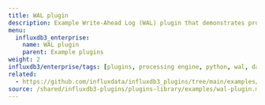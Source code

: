 ```yaml
---
title: WAL plugin
description: Example Write-Ahead Log (WAL) plugin that demonstrates processing data as it's written to the database.
menu:
  influxdb3_enterprise:
    name: WAL plugin
    parent: Example plugins
weight: 2
influxdb3/enterprise/tags: [plugins, processing engine, python, wal, data-write]
related:
  - https://github.com/influxdata/influxdb3_plugins/tree/main/examples/wal-plugin, WAL plugin on GitHub
source: /shared/influxdb3-plugins/plugins-library/examples/wal-plugin.md
---
```


<!-- //SOURCE - content/shared/influxdb3-plugins/plugins-library/examples/wal-plugin.md -->